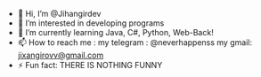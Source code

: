 - 👋 Hi, I’m @Jihangirdev
- 👀 I’m interested in developing programs
- 🌱 I’m currently learning Java, C#, Python, Web-Back!
- 📫 How to reach me : my telegram : @neverhappenss my gmail: jixangirovv@gmail.com
- ⚡ Fun fact: THERE IS NOTHING FUNNY

<!---
Jihangirdev/Jihangirdev is a ✨ special ✨ repository because its `README.md` (this file) appears on your GitHub profile.
You can click the Preview link to take a look at your changes.
--->
